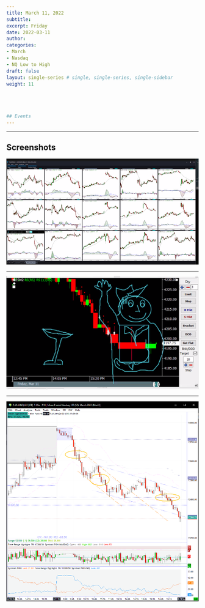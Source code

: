 ```yaml
---
title: March 11, 2022
subtitle: 
excerpt: Friday
date: 2022-03-11
author: 
categories:
- March
- Nasdaq
- NQ Low to High
draft: false
layout: single-series # single, single-series, single-sidebar
weight: 11




## Events
---
```




---

## Screenshots



![screen shot](20220311_000080.png)

---



![screen shot](20220311_000088.png)

---



![screen shot](20220311_000089.png)
